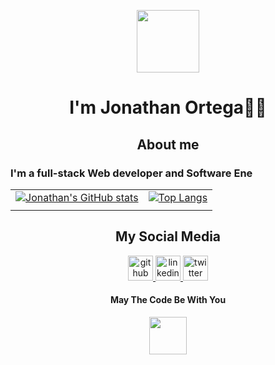 <p align="center">
  <img src="https://media.giphy.com/media/Nx0rz3jtxtEre/giphy.gif" width="auto" height="100"/> 
</p>
<h1 align="center">I'm Jonathan Ortega🧑‍💻</h1>

<h2 align="center">About me</h2>
<h3>I'm a full-stack Web developer and Software Ene</h3>

|||
|---|---|
|[![Jonathan's GitHub stats](https://github-readme-stats.vercel.app/api?username=JohnOrt31&theme=slateorange&show_icons=true)](https://github.com/JohnOrt31/github-readme-stats) | [![Top Langs](https://github-readme-stats.vercel.app/api/top-langs/?username=JohnOrt31&langs_count=8&layout=compact&theme=slateorange)](https://github.com/JohnOrt31/github-readme-stats) |
|||

<h2 align="center">My Social Media</h2>

<p align="center">
  <a href="https://github.com/JohnOrt31/">
		<img src="https://img.icons8.com/doodle/50/000000/github--v1.png" alt="github" width="40px"/>
	</a>
	<a href="https://www.linkedin.com/in/jonathanj-corona-ortega/">
		<img src="https://img.icons8.com/doodle/50/000000/linkedin--v2.png" alt="linkedin" width="40px"/>
	</a>
	<a href="https://twitter.com/JohnnyOrtDev">
		<img src="https://img.icons8.com/doodle/50/000000/twitter--v1.png" alt="twitter" width="40px"//>
	</a>
</p>









<h4 align="center">May The Code Be With You </h4>
<p align="center">
  <img src="https://media.giphy.com/media/Wn74RUT0vjnoU98Hnt/source.gif" width="60" height="auto" />
</p>



